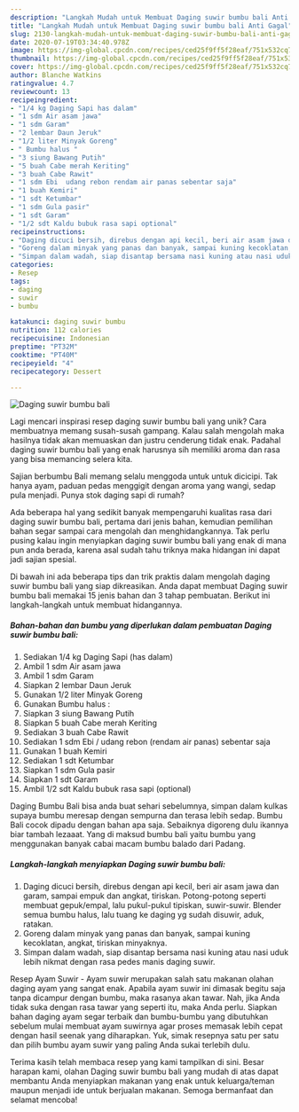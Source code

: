 ```yaml
---
description: "Langkah Mudah untuk Membuat Daging suwir bumbu bali Anti Gagal"
title: "Langkah Mudah untuk Membuat Daging suwir bumbu bali Anti Gagal"
slug: 2130-langkah-mudah-untuk-membuat-daging-suwir-bumbu-bali-anti-gagal
date: 2020-07-19T03:34:40.978Z
image: https://img-global.cpcdn.com/recipes/ced25f9ff5f28eaf/751x532cq70/daging-suwir-bumbu-bali-foto-resep-utama.jpg
thumbnail: https://img-global.cpcdn.com/recipes/ced25f9ff5f28eaf/751x532cq70/daging-suwir-bumbu-bali-foto-resep-utama.jpg
cover: https://img-global.cpcdn.com/recipes/ced25f9ff5f28eaf/751x532cq70/daging-suwir-bumbu-bali-foto-resep-utama.jpg
author: Blanche Watkins
ratingvalue: 4.7
reviewcount: 13
recipeingredient:
- "1/4 kg Daging Sapi has dalam"
- "1 sdm Air asam jawa"
- "1 sdm Garam"
- "2 lembar Daun Jeruk"
- "1/2 liter Minyak Goreng"
- " Bumbu halus "
- "3 siung Bawang Putih"
- "5 buah Cabe merah Keriting"
- "3 buah Cabe Rawit"
- "1 sdm Ebi  udang rebon rendam air panas sebentar saja"
- "1 buah Kemiri"
- "1 sdt Ketumbar"
- "1 sdm Gula pasir"
- "1 sdt Garam"
- "1/2 sdt Kaldu bubuk rasa sapi optional"
recipeinstructions:
- "Daging dicuci bersih, direbus dengan api kecil, beri air asam jawa dan garam, sampai empuk dan angkat, tiriskan. Potong-potong seperti membuat gepuk/empal, lalu pukul-pukul tipiskan, suwir-suwir. Blender semua bumbu halus, lalu tuang ke daging yg sudah disuwir, aduk, ratakan."
- "Goreng dalam minyak yang panas dan banyak, sampai kuning kecoklatan, angkat, tiriskan minyaknya."
- "Simpan dalam wadah, siap disantap bersama nasi kuning atau nasi uduk lebih nikmat dengan rasa pedes manis daging suwir."
categories:
- Resep
tags:
- daging
- suwir
- bumbu

katakunci: daging suwir bumbu 
nutrition: 112 calories
recipecuisine: Indonesian
preptime: "PT32M"
cooktime: "PT40M"
recipeyield: "4"
recipecategory: Dessert

---
```



![Daging suwir bumbu bali](https://img-global.cpcdn.com/recipes/ced25f9ff5f28eaf/751x532cq70/daging-suwir-bumbu-bali-foto-resep-utama.jpg)

Lagi mencari inspirasi resep daging suwir bumbu bali yang unik? Cara membuatnya memang susah-susah gampang. Kalau salah mengolah maka hasilnya tidak akan memuaskan dan justru cenderung tidak enak. Padahal daging suwir bumbu bali yang enak harusnya sih memiliki aroma dan rasa yang bisa memancing selera kita.

Sajian berbumbu Bali memang selalu menggoda untuk untuk dicicipi. Tak hanya ayam, paduan pedas menggigit dengan aroma yang wangi, sedap pula menjadi. Punya stok daging sapi di rumah?

Ada beberapa hal yang sedikit banyak mempengaruhi kualitas rasa dari daging suwir bumbu bali, pertama dari jenis bahan, kemudian pemilihan bahan segar sampai cara mengolah dan menghidangkannya. Tak perlu pusing kalau ingin menyiapkan daging suwir bumbu bali yang enak di mana pun anda berada, karena asal sudah tahu triknya maka hidangan ini dapat jadi sajian spesial.


Di bawah ini ada beberapa tips dan trik praktis dalam mengolah daging suwir bumbu bali yang siap dikreasikan. Anda dapat membuat Daging suwir bumbu bali memakai 15 jenis bahan dan 3 tahap pembuatan. Berikut ini langkah-langkah untuk membuat hidangannya.

<!--inarticleads1-->

##### Bahan-bahan dan bumbu yang diperlukan dalam pembuatan Daging suwir bumbu bali:

1. Sediakan 1/4 kg Daging Sapi (has dalam)
1. Ambil 1 sdm Air asam jawa
1. Ambil 1 sdm Garam
1. Siapkan 2 lembar Daun Jeruk
1. Gunakan 1/2 liter Minyak Goreng
1. Gunakan  Bumbu halus :
1. Siapkan 3 siung Bawang Putih
1. Siapkan 5 buah Cabe merah Keriting
1. Sediakan 3 buah Cabe Rawit
1. Sediakan 1 sdm Ebi / udang rebon (rendam air panas) sebentar saja
1. Gunakan 1 buah Kemiri
1. Sediakan 1 sdt Ketumbar
1. Siapkan 1 sdm Gula pasir
1. Siapkan 1 sdt Garam
1. Ambil 1/2 sdt Kaldu bubuk rasa sapi (optional)


Daging Bumbu Bali bisa anda buat sehari sebelumnya, simpan dalam kulkas supaya bumbu meresap dengan sempurna dan terasa lebih sedap. Bumbu Bali cocok dipadu dengan bahan apa saja. Sebaiknya digoreng dulu ikannya biar tambah lezaaat. Yang di maksud bumbu bali yaitu bumbu yang menggunakan banyak cabai macam bumbu balado dari Padang. 

<!--inarticleads2-->

##### Langkah-langkah menyiapkan Daging suwir bumbu bali:

1. Daging dicuci bersih, direbus dengan api kecil, beri air asam jawa dan garam, sampai empuk dan angkat, tiriskan. Potong-potong seperti membuat gepuk/empal, lalu pukul-pukul tipiskan, suwir-suwir. Blender semua bumbu halus, lalu tuang ke daging yg sudah disuwir, aduk, ratakan.
1. Goreng dalam minyak yang panas dan banyak, sampai kuning kecoklatan, angkat, tiriskan minyaknya.
1. Simpan dalam wadah, siap disantap bersama nasi kuning atau nasi uduk lebih nikmat dengan rasa pedes manis daging suwir.


Resep Ayam Suwir - Ayam suwir merupakan salah satu makanan olahan daging ayam yang sangat enak. Apabila ayam suwir ini dimasak begitu saja tanpa dicampur dengan bumbu, maka rasanya akan tawar. Nah, jika Anda tidak suka dengan rasa tawar yang seperti itu, maka Anda perlu. Siapkan bahan daging ayam segar terbaik dan bumbu-bumbu yang dibutuhkan sebelum mulai membuat ayam suwirnya agar proses memasak lebih cepat dengan hasil seenak yang diharapkan. Yuk, simak resepnya satu per satu dan pilih bumbu ayam suwir yang paling Anda sukai terlebih dulu. 

Terima kasih telah membaca resep yang kami tampilkan di sini. Besar harapan kami, olahan Daging suwir bumbu bali yang mudah di atas dapat membantu Anda menyiapkan makanan yang enak untuk keluarga/teman maupun menjadi ide untuk berjualan makanan. Semoga bermanfaat dan selamat mencoba!

